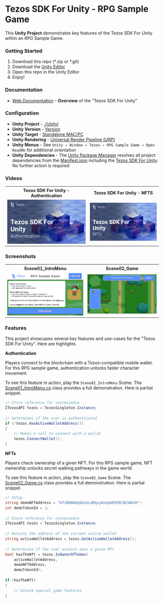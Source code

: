 


# Tezos SDK For Unity - RPG Sample Game

This **Unity Project** demonstrates key features of the Tezos SDK For Unity within an RPG Sample Game.

### Getting Started
1. Download this repo (*.zip or *.git)
1. Download the [Unity Editor](https://store.unity.com/#plans-individual)
1. Open this repo in the Unity Editor
1. Enjoy!

### Documentation
* <a href="https://opentezos.com/gaming/unity-sdk">Web Documentation</a> - **Overview** of the "Tezos SDK For Unity"

### Configuration
* **Unity Project** - <a href="./Unity/">./Unity/</a>
* **Unity Version** - [Version](./Unity/ProjectSettings/ProjectVersion.txt)
* **Unity Target** - [Standalone MAC/PC](https://support.unity.com/hc/en-us/articles/206336795-What-platforms-are-supported-by-Unity-)
* **Unity Rendering** - [Universal Render Pipeline (URP)](https://docs.unity3d.com/Manual/universal-render-pipeline.html)
* **Unity Menus** - See `Unity → Window → Tezos → RPG Sample Game → Open ReadMe` for additional orientation
* **Unity Dependencies** - The [Unity Package Manager](https://docs.unity3d.com/Manual/upm-ui.html) resolves all project dependencies from the [Manifest.json](./Unity/Packages/manifest.json) including the <a href="https://github.com/trilitech/tezos-unity-sdk">Tezos SDK For Unity</a>. No further action is required


### Videos

<table>
<tr>
<th>Tezos SDK For Unity - Authentication</th>
<th>Tezos SDK For Unity - NFTS</th>
</tr>
<tr>
<td>
<a href="https://tbd/youtube/link"><img width="500" src="./Unity/Assets/Tezos/RPGSampleGame/Web3/Documentation/Images/YT_Thumbnail_Video_03.png" /></a>
</td>
<td>
<a href="https://tbd/youtube/link"><img width="500" src="./Unity/Assets/Tezos/RPGSampleGame/Web3/Documentation/Images/YT_Thumbnail_Video_04.png" /></a>
</td>
</tr>
</table>


### Screenshots

<table>
<tr>
<th>Scene01_IntroMenu</th>
<th>Scene02_Game</th>
</tr>
<tr>
<td>
<a href="./Unity/Assets/Tezos/RPGSampleGame/Web3/Documentation/Images/Scene01_IntroMenu.png"><img width="500" src="./Unity/Assets/Tezos/RPGSampleGame/Web3/Documentation/Images/Scene01_IntroMenu.png" /></a>
</td>
<td>
<a href="./Unity/Assets/Tezos/RPGSampleGame/Web3/Documentation/Images/Scene02_Game.png"><img width="500" src="./Unity/Assets/Tezos/RPGSampleGame/Web3/Documentation/Images/Scene02_Game.png" /></a>
</td>
</tr>
</table>

### Features

This project showcases several key features and use-cases for the "Tezos SDK For Unity". Here are highlights.

**Authentication**

Players connect to the blockchain with a Tezos-compatible mobile wallet. For this RPG sample game, authentication unlocks faster character movement.

To see this feature in action, play the `Scene01_IntroMenu` Scene. The <a href="./Unity/Assets/Tezos/RPGSampleGame/Web3/Scripts/Runtime/RPG/Scenes/Scene01_IntroMenu.cs">Scene01_IntroMenu.cs</a> class provides a full demonstration. Here is partial snippet.

```csharp
// Store reference for convenience
ITezosAPI tezos = TezosSingleton.Instance;

// Determines if the user is authenticated 
if (!tezos.HasActiveWalletAddress())
{
    // Makes a call to connect with a wallet
    tezos.ConnectWallet();
}
```

**NFTs**

Players check ownership of a given NFT. For this RPG sample game, NFT ownership unlocks secret walking pathways in the game world.

To see this feature in action, play the `Scene02_Game` Scene. The <a href="./Unity/Assets/Tezos/RPGSampleGame/Web3/Scripts/Runtime/RPG/Scenes/Scene02_Game.cs">Scene02_Game.cs</a> class provides a full demonstration. Here is partial snippet.
```csharp
// Setup
string demoNFTAddress = "KT1BRADdqGk2eLmMqvyWzqVmPQ1RCBCbW5dY";
int demoTokenId = 1;
            
// Store reference for convenience
ITezosAPI tezos = TezosSingleton.Instance;
        
// Returns the address of the current active wallet
string activeWalletAddress = tezos.GetActiveWalletAddress();

// Determines if the user account owns a given Nft
bool hasTheNft = tezos.IsOwnerOfToken(
    activeWalletAddress, 
    demoNFTAddress, 
    demoTokenId);

if (hasTheNft)
{
    // Unlock special game features
}
```

